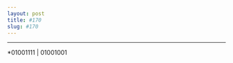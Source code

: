 ```yaml
---
layout: post
title: #170
slug: #170
---
```

---
<p class="description" style="text-align: justify;">
*01001111 | 01001001 
